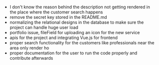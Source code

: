 - I don't know the reason behind the description not getting rendered in the place where the customer search happens
- remove the secret key stored in the README.md
- normalizing the relational designs in the database to make sure the project can handle huge user load
- portfolio issue, fileField for uploading an icon for the new service
- apis for the project and integrating Vue.js for frontend
- proper search functionality for the customers like professionals near the area only render ho
- proper documentation for the user to run the code properly and contribute afterwards